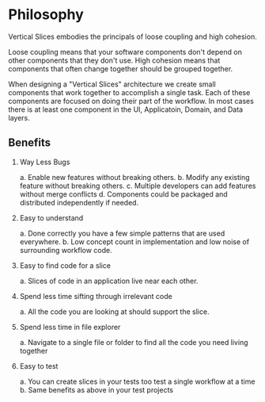 # Philosophy

Vertical Slices embodies the principals of loose coupling and high cohesion.

Loose coupling means that your software components don't depend on other components that they don't use.
High cohesion means that components that often change together should be grouped together.

When designing a "Vertical Slices" architecture we create small components that work together to accomplish a single task. Each of these components are focused on doing their part of the workflow.
In most cases there is at least one component in the UI, Applicatoin, Domain, and Data layers.

## Benefits

1. Way Less Bugs

   a. Enable new features without breaking others.
   b. Modify any existing feature without breaking others.
   c. Multiple developers can add features without merge conflicts
   d. Components could be packaged and distributed independently if needed.
2. Easy to understand

   a. Done correctly you have a few simple patterns that are used everywhere.
   b. Low concept count in implementation and low noise of surrounding workflow code. 
3. Easy to find code for a slice

   a. Slices of code in an application live near each other.
4. Spend less time sifting through irrelevant code

   a. All the code you are looking at should support the slice.
5. Spend less time in file explorer

   a. Navigate to a single file or folder to find all the code you need living together
6. Easy to test

   a. You can create slices in your tests too test a single workflow at a time
   b. Same benefits as above in your test projects
